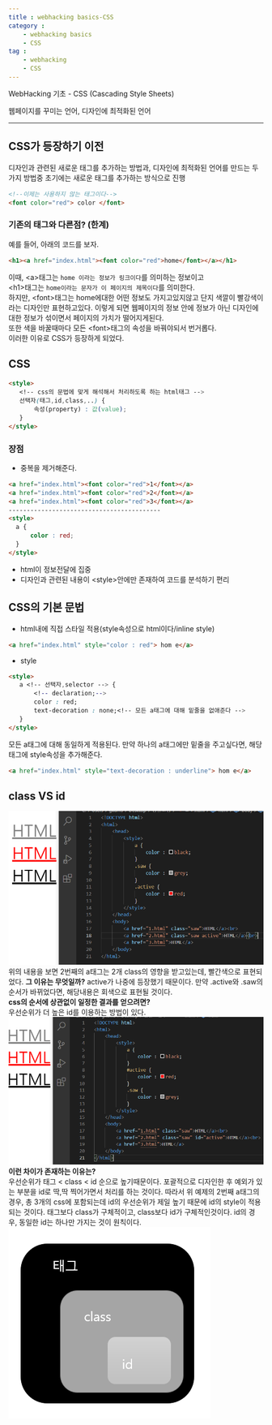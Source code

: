 ```yaml
---
title : webhacking basics-CSS
category :
    - webhacking basics
    - CSS
tag :
    - webhacking
    - CSS
---
```

WebHacking 기초 - CSS (Cascading Style Sheets)  

  
웹페이지를 꾸미는 언어, 디자인에 최적화된 언어

---
## CSS가 등장하기 이전
 디자인과 관련된 새로운 태그를 추가하는 방법과, 디자인에 최적화된 언어를 만드는 두가지 방법중 초기에는 새로운 태그를 추가하는 방식으로 진행

 ```HTML
 <!--이제는 사용하지 않는 태그이다-->
 <font color="red"> color </font>
 ```


 ### 기존의 태그와 다른점? (한계)

  예를 들어, 아래의 코드를 보자.
  ```html
  <h1><a href="index.html"><font color="red">home</font></a></h1>
  ```
  이때, \<a>태그는 `home 이라는 정보가 링크이다`를 의미하는 정보이고  
  \<h1>태그는 `home이라는 문자가 이 페이지의 제목이다`를 의미한다.  
  하지만, \<font>태그는 home에대한 어떤 정보도 가지고있지않고
  단지 색깔이 빨강색이라는 디자인만 표현하고있다.
  이렇게 되면 웹페이지의 정보 안에 정보가 아닌 디자인에 대한 정보가 섞이면서 페이지의 가치가 떨어지게된다.  
  또한 색을 바꿀때마다 모든 \<font>태그의 속성을 바꿔야되서 번거롭다.  
  이러한 이유로 CSS가 등장하게 되었다.


## CSS
 ```html
 <style>
    <!-- css의 문법에 맞게 해석해서 처리하도록 하는 html태그 -->   
    선택자(태그,id,class,..) {
        속성(property) : 값(value);
    }
 </style>
  ```
  ### 장점
  * 중복을 제거해준다.
  ```html
  <a href="index.html"><font color="red">1</font></a>
  <a href="index.html"><font color="red">2</font></a>
  <a href="index.html"><font color="red">3</font></a>
  ------------------------------------------
  <style>
    a {
        color : red;
    }
  </style>
  ```
  * html이 정보전달에 집중
  * 디자인과 관련된 내용이 \<style>안에만 존재하여 코드를 분석하기 편리

## CSS의 기본 문법
 * html내에 직접 스타일 적용(style속성으로 html이다/inline style)
 ```html
 <a href="index.html" style="color : red"> hom e</a>
 ``` 
 * style 
 ```html
 <style>
    a <!-- 선택자,selector --> {
        <!-- declaration;-->
        color : red;
        text-decoration : none;<!-- 모든 a태그에 대해 밑줄을 없애준다 -->
    }
 </style>
 ```
 모든 a태그에 대해 동일하게 적용된다. 만약 하나의 a태그에만 밑줄을 주고싶다면, 해당 태그에 style속성을 추가해준다.
 ```html
 <a href="index.html" style="text-decoration : underline"> hom e</a>
 ```

## class VS id
 ![css예시](/assets/images/css_selector_ex1.PNG)
 위의 내용을 보면 2번째의 a태그는 2개 class의 영향을 받고있는데, 빨간색으로 표현되었다. **그 이유는 무엇일까?**
 active가 나중에 등장했기 때문이다. 만약 .active와 .saw의 순서가 바뀌었다면, 해당내용은 회색으로 표현될 것이다.  
 **css의 순서에 상관없이 일정한 결과를 얻으려면?**  
 우선순위가 더 높은 id를 이용하는 방법이 있다.
 ![id,class예시](/assets/images/css_selector_ex2.PNG)
 **이런 차이가 존재하는 이유는?**  
 우선순위가 태그 < class < id 순으로 높기때문이다.
 포괄적으로 디자인한 후 예외가 있는 부분을 id로 딱,딱 찍어가면서 처리를 하는 것이다. 따라서  위 예제의 2번째 a태그의 경우, 총 3개의 css에 포함되는데 id의 우선순위가 제일 높기 때문에 id의 style이 적용되는 것이다. 태그보다 class가 구체적이고, class보다 id가 구체적인것이다. id의 경우, 동일한 id는 하나만 가지는 것이 원칙이다.
 ![id,class,태그범위](/assets/images/selector.PNG)